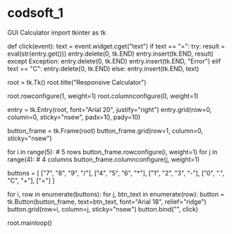 # codsoft_1
GUI Calculator
import tkinter as tk

def click(event):
    text = event.widget.cget("text")
    if text == "=":
        try:
            result = eval(str(entry.get()))
            entry.delete(0, tk.END)
            entry.insert(tk.END, result)
        except Exception:
            entry.delete(0, tk.END)
            entry.insert(tk.END, "Error")
    elif text == "C":
        entry.delete(0, tk.END)
    else:
        entry.insert(tk.END, text)

root = tk.Tk()
root.title("Responsive Calculator")

root.rowconfigure(1, weight=1)
root.columnconfigure(0, weight=1)

entry = tk.Entry(root, font="Arial 20", justify="right")
entry.grid(row=0, column=0, sticky="nsew", padx=10, pady=10)

button_frame = tk.Frame(root)
button_frame.grid(row=1, column=0, sticky="nsew")

for i in range(5):  # 5 rows
    button_frame.rowconfigure(i, weight=1)
for j in range(4):  # 4 columns
    button_frame.columnconfigure(j, weight=1)

buttons = [
    ["7", "8", "9", "/"],
    ["4", "5", "6", "*"],
    ["1", "2", "3", "-"],
    ["0", ".", "C", "+"],
    ["="]
]

for i, row in enumerate(buttons):
    for j, btn_text in enumerate(row):
        button = tk.Button(button_frame, text=btn_text, font="Arial 18", relief="ridge")
        button.grid(row=i, column=j, sticky="nsew")
        button.bind("<Button-1>", click)

root.mainloop()
